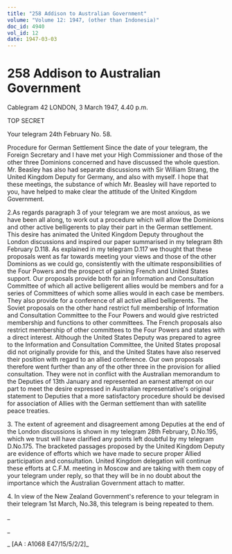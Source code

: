```yaml
---
title: "258 Addison to Australian Government"
volume: "Volume 12: 1947, (other than Indonesia)"
doc_id: 4940
vol_id: 12
date: 1947-03-03
---
```


# 258 Addison to Australian Government

Cablegram 42 LONDON, 3 March 1947, 4.40 p.m.

TOP SECRET

Your telegram 24th February No. 58.

Procedure for German Settlement Since the date of your telegram, the Foreign Secretary and I have met your High Commissioner and those of the other three Dominions concerned and have discussed the whole question. Mr. Beasley has also had separate discussions with Sir William Strang, the United Kingdom Deputy for Germany, and also with myself. I hope that these meetings, the substance of which Mr. Beasley will have reported to you, have helped to make clear the attitude of the United Kingdom Government.

2.As regards paragraph 3 of your telegram we are most anxious, as we have been all along, to work out a procedure which will allow the Dominions and other active belligerents to play their part in the German settlement. This desire has animated the United Kingdom Deputy throughout the London discussions and inspired our paper summarised in my telegram 8th February D.118. As explained in my telegram D.117 we thought that these proposals went as far towards meeting your views and those of the other Dominions as we could go, consistently with the ultimate responsibilities of the Four Powers and the prospect of gaining French and United States support. Our proposals provide both for an Information and Consultation Committee of which all active belligerent allies would be members and for a series of Committees of which some allies would in each case be members. They also provide for a conference of all active allied belligerents. The Soviet proposals on the other hand restrict full membership of Information and Consultation Committee to the Four Powers and would give restricted membership and functions to other committees. The French proposals also restrict membership of other committees to the Four Powers and states with a direct interest. Although the United States Deputy was prepared to agree to the Information and Consultation Committee, the United States proposal did not originally provide for this, and the United States have also reserved their position with regard to an allied conference. Our own proposals therefore went further than any of the other three in the provision for allied consultation. They were not in conflict with the Australian memorandum to the Deputies of 13th January and represented an earnest attempt on our part to meet the desire expressed in Australian representative's original statement to Deputies that a more satisfactory procedure should be devised for association of Allies with the German settlement than with satellite peace treaties.

3\. The extent of agreement and disagreement among Deputies at the end of the London discussions is shown in my telegram 28th February, D.No.195, which we trust will have clarified any points left doubtful by my telegram D.No.175. The bracketed passages proposed by the United Kingdom Deputy are evidence of efforts which we have made to secure proper Allied participation and consultation. United Kingdom delegation will continue these efforts at C.F.M. meeting in Moscow and are taking with them copy of your telegram under reply, so that they will be in no doubt about the importance which the Australian Government attach to matter.

4\. In view of the New Zealand Government's reference to your telegram in their telegram 1st March, No.38, this telegram is being repeated to them.

_

_

_ [AA : A1068 E47/15/5/2/2]_
